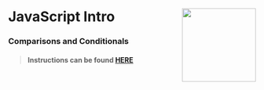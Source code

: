 # JavaScript Intro <img align="right" src="https://github.com/Learning-Fuze/prototypes_C8/blob/assets/assets/images/logos/LF_LOGO.png?raw=true" width="150">
### Comparisons and Conditionals 

>#### Instructions can be found <a href="http://learning-fuze.github.io/prototypes_C8/#/JS-Comparisons-Conditionals" target="_blank">HERE</a>
